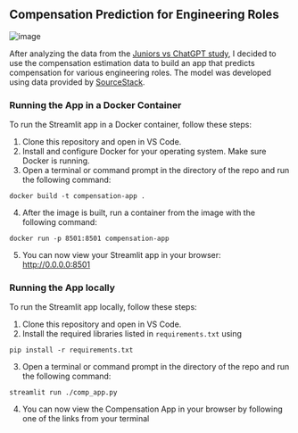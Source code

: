 ## Compensation Prediction for Engineering Roles
![image](https://github.com/user-attachments/assets/83b56c2d-21de-490a-ab07-5a1327dd838b)


After analyzing the data from the [Juniors vs ChatGPT study](https://github.com/anopsy/Juniors_vs_ChatGPT), I decided to use the compensation estimation data to build an app that predicts compensation for various engineering roles. The model was developed using data provided by [SourceStack](https://sourcestack.co/).

### Running the App in a Docker Container
To run the Streamlit app in a Docker container, follow these steps:

1. Clone this repository and open in VS Code.
2. Install and configure Docker for your operating system. Make sure Docker is running.
3. Open a terminal or command prompt in the directory of the repo and run the following command: 
```
docker build -t compensation-app .
```
4. After the image is built, run a container from the image with the following command: 
```
docker run -p 8501:8501 compensation-app
```
5. You can now view your Streamlit app in your browser: http://0.0.0.0:8501

### Running the App locally
To run the Streamlit app locally, follow these steps:

1. Clone this repository and open in VS Code.
2. Install the required libraries listed in `requirements.txt` using 
```
pip install -r requirements.txt
```
3. Open a terminal or command prompt in the directory of the repo and run the following command: 
```
streamlit run ./comp_app.py
```
4. You can now view the Compensation App in your browser by following one of the links from your terminal
